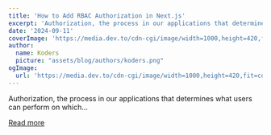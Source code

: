 ```yaml
---
title: 'How to Add RBAC Authorization in Next.js'
excerpt: 'Authorization, the process in our applications that determines what users can perform on which...'
date: '2024-09-11'
coverImage: 'https://media.dev.to/cdn-cgi/image/width=1000,height=420,fit=cover,gravity=auto,format=auto/https%3A%2F%2Fdev-to-uploads.s3.amazonaws.com%2Fuploads%2Farticles%2Fjdfvempfrzz376nh609l.png'
author:
  name: Koders
  picture: "assets/blog/authors/koders.png"
ogImage:
  url: 'https://media.dev.to/cdn-cgi/image/width=1000,height=420,fit=cover,gravity=auto,format=auto/https%3A%2F%2Fdev-to-uploads.s3.amazonaws.com%2Fuploads%2Farticles%2Fjdfvempfrzz376nh609l.png'
---
```


Authorization, the process in our applications that determines what users can perform on which...

[Read more](https://dev.to/studio1hq/how-to-add-rbac-authorization-in-nextjs-16m3)
